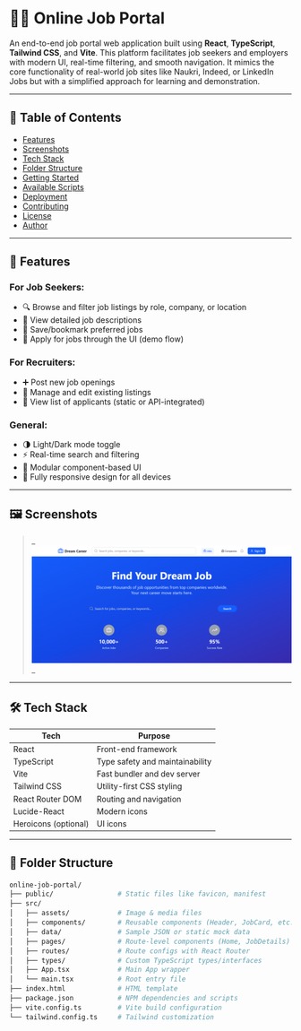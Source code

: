 # 🧑‍💼 Online Job Portal

An end-to-end job portal web application built using **React**, **TypeScript**, **Tailwind CSS**, and **Vite**. This platform facilitates job seekers and employers with modern UI, real-time filtering, and smooth navigation. It mimics the core functionality of real-world job sites like Naukri, Indeed, or LinkedIn Jobs but with a simplified approach for learning and demonstration.

---

## 📌 Table of Contents

- [Features](#-features)
- [Screenshots](#-screenshots)
- [Tech Stack](#-tech-stack)
- [Folder Structure](#-folder-structure)
- [Getting Started](#-getting-started)
- [Available Scripts](#-available-scripts)
- [Deployment](#-deployment)
- [Contributing](#-contributing)
- [License](#-license)
- [Author](#-author)

---

## 🚀 Features

### For Job Seekers:

- 🔍 Browse and filter job listings by role, company, or location
- 📄 View detailed job descriptions
- 💾 Save/bookmark preferred jobs
- 📝 Apply for jobs through the UI (demo flow)

### For Recruiters:

- ➕ Post new job openings
- 🧾 Manage and edit existing listings
- 👤 View list of applicants (static or API-integrated)

### General:

- 🌗 Light/Dark mode toggle
- ⚡ Real-time search and filtering
- 🧩 Modular component-based UI
- 📱 Fully responsive design for all devices

---

## 🖼️ Screenshots

> _ <img src="./public/Online-Dream-Career-Portal.png" alt="Portfolio Website Banner"> _

---

## 🛠️ Tech Stack

| Tech                 | Purpose                         |
| -------------------- | ------------------------------- |
| React                | Front-end framework             |
| TypeScript           | Type safety and maintainability |
| Vite                 | Fast bundler and dev server     |
| Tailwind CSS         | Utility-first CSS styling       |
| React Router DOM     | Routing and navigation          |
| Lucide-React         | Modern icons                    |
| Heroicons (optional) | UI icons                        |

---

## 📁 Folder Structure

```bash
online-job-portal/
├── public/                # Static files like favicon, manifest
├── src/
│   ├── assets/            # Image & media files
│   ├── components/        # Reusable components (Header, JobCard, etc.)
│   ├── data/              # Sample JSON or static mock data
│   ├── pages/             # Route-level components (Home, JobDetails)
│   ├── routes/            # Route configs with React Router
│   ├── types/             # Custom TypeScript types/interfaces
│   ├── App.tsx            # Main App wrapper
│   └── main.tsx           # Root entry file
├── index.html             # HTML template
├── package.json           # NPM dependencies and scripts
├── vite.config.ts         # Vite build configuration
└── tailwind.config.ts     # Tailwind customization
```
